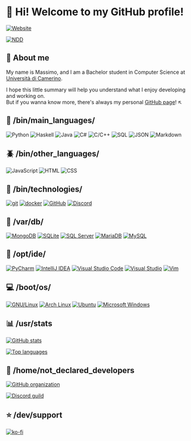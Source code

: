 # :pizza: Hi! Welcome to my GitHub profile!

[![Website](https://img.shields.io/website?label=Personal%20website&down_color=critical&down_message=offline&up_color=success&up_message=online&url=https%3A%2F%2Fmassimopavoni.github.io)](https://massimopavoni.github.io)

[![NDD](https://img.shields.io/badge/Not%20Declared%20Developers-GitHub%20organization-brightgreen)](https://github.com/not-declared-developers)

## :bust_in_silhouette: About me
My name is Massimo, and I am a Bachelor student in Computer Science at [Università di Camerino](https://www.unicam.it/).

I hope this little summary will help you understand what I enjoy developing and working on.
<br>But if you wanna know more, there's always my personal [GitHub page](https://massimopavoni.github.io)! :arrow_upper_left:

## :snake: /bin/main_languages/

![Python](https://img.shields.io/badge/Python-%233776AB?&style=for-the-badge)
![Haskell](https://img.shields.io/badge/Haskell-%238E508A?&style=for-the-badge)
![Java](https://img.shields.io/badge/Java-%23F75021?&style=for-the-badge)
![C#](https://img.shields.io/badge/C%23-%23239120?&style=for-the-badge)
![C/C++](https://img.shields.io/badge/C/C++-%23A8B9CC?&style=for-the-badge)
![SQL](https://img.shields.io/badge/SQL-%231E68AD?&style=for-the-badge)
![JSON](https://img.shields.io/badge/JSON-%23333333?&style=for-the-badge)
![Markdown](https://img.shields.io/badge/Markdown-%23444444?&style=for-the-badge)

## :beetle: /bin/other_languages/

![JavaScript](https://img.shields.io/badge/JavaScript-%23F7DF1E?&style=for-the-badge)
![HTML](https://img.shields.io/badge/HTML-%23E34F26?&style=for-the-badge)
![CSS](https://img.shields.io/badge/CSS-%231572B6?&style=for-the-badge)

## :pill: /bin/technologies/

[![git](https://img.shields.io/badge/git-%23F05032?&style=for-the-badge)](https://git-scm.com/)
[![docker](https://img.shields.io/badge/docker-%232496ED?&style=for-the-badge)](https://www.docker.com/)
[![GitHub](https://img.shields.io/badge/GitHub-%23181717?&style=for-the-badge)](https://github.com/massimopavoni)
[![Discord](https://img.shields.io/badge/Discord-%235865F2?&style=for-the-badge)](https://discord.com/)

## :floppy_disk: /var/db/

[![MongoDB](https://img.shields.io/badge/MongoDB-%23116149?&style=for-the-badge)](https://www.mongodb.com)
[![SQLite](https://img.shields.io/badge/SQLite-%23003B57?&style=for-the-badge)](https://www.sqlite.org/)
[![SQL Server](https://img.shields.io/badge/SQL%20Server-%23CC2927?&style=for-the-badge)](https://www.microsoft.com/sql-server)
[![MariaDB](https://img.shields.io/badge/MariaDB-%23003545?&style=for-the-badge)](https://mariadb.org/)
[![MySQL](https://img.shields.io/badge/MySQL-%234479A1?&style=for-the-badge)](https://www.mysql.com/)

## :wrench: /opt/ide/

[![PyCharm](https://img.shields.io/badge/PyCharm-%23A2E46D?&style=for-the-badge)](https://www.jetbrains.com/pycharm/)
[![IntelliJ IDEA](https://img.shields.io/badge/IntelliJ%20IDEA-%23FE2D5D?&style=for-the-badge)](https://www.jetbrains.com/idea/)
[![Visual Studio Code](https://img.shields.io/badge/Visual%20Studio%20Code-%23007ACC?&style=for-the-badge)](https://code.visualstudio.com/)
[![Visual Studio](https://img.shields.io/badge/Visual%20Studio-%235C2D91?&style=for-the-badge)](https://visualstudio.microsoft.com/)
[![Vim](https://img.shields.io/badge/Vim-%23019733?&style=for-the-badge)](https://www.vim.org/)

## :computer: /boot/os/

[![GNU/Linux](https://img.shields.io/badge/GNU/Linux-%23FCC624?&style=for-the-badge)](https://en.wikipedia.org/wiki/GNU/Linux_naming_controversy)
[![Arch Linux](https://img.shields.io/badge/Arch%20Linux-%231793D1?&style=for-the-badge)](https://archlinux.org/)
[![Ubuntu](https://img.shields.io/badge/Ubuntu-%23E95420?&style=for-the-badge)](https://ubuntu.com/)
[![Microsoft Windows](https://img.shields.io/badge/Microsoft%20Windows-%230078D6?&style=for-the-badge)](https://www.microsoft.com/windows/)

## :bar_chart: /usr/stats

[![GitHub stats](https://github-readme-stats.vercel.app/api?username=massimopavoni&count_private=true&show_icons=true&bg_color=23272d&title_color=10c86e&text_color=e5e5e5&icon_color=00d03c&border_color=000000&border_radius=16)](https://github.com/anuraghazra/github-readme-stats)

[![Top languages](https://github-readme-stats.vercel.app/api/top-langs/?username=massimopavoni&langs_count=10&layout=compact&bg_color=23272d&title_color=10c86e&text_color=e5e5e5&border_color=000000&border_radius=16)](https://github.com/anuraghazra/github-readme-stats)

## :busts_in_silhouette: /home/not_declared_developers

[![GitHub organization](https://img.shields.io/badge/Not%20Declared%20Developers-GitHub%20organization-brightgreen)](https://github.com/not-declared-developers)

[![Discord guild](https://img.shields.io/discord/926217143194886234?label=Join%20Discord%20Server)](https://discord.gg/ZA76nJ3RsU)

## :star: /dev/support

[![ko-fi](https://ko-fi.com/img/githubbutton_sm.svg)](https://ko-fi.com/T6T8BD7A1)

